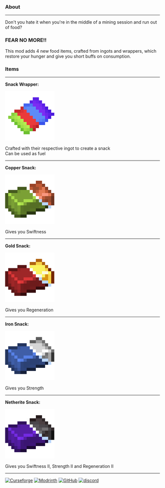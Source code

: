 ### About

___

Don't you hate it when you're in the middle of a mining session and run out of food?

### FEAR NO MORE!!

This mod adds 4 new food items, crafted from ingots and wrappers, which restore your hunger and give you short buffs on consumption.

### Items

___

**Snack Wrapper:**

![Snack Wrapper](https://raw.githubusercontent.com/Peanut-Dev/edible-metals/refs/heads/master/assets/SnackWrapper.png)

Crafted with their respective ingot to create a snack   
Can be used as fuel

___

**Copper Snack:**

![Copper Snack](https://raw.githubusercontent.com/Peanut-Dev/edible-metals/refs/heads/master/assets/CopperSnack.png)

Gives you Swiftness

___

**Gold Snack:**

![Gold Snack](https://raw.githubusercontent.com/Peanut-Dev/edible-metals/refs/heads/master/assets/GoldSnack.png)

Gives you Regeneration

___

**Iron Snack:**

![Iron Snack](https://raw.githubusercontent.com/Peanut-Dev/edible-metals/refs/heads/master/assets/IronSnack.png)

Gives you Strength

___

**Netherite Snack:**

![Netherite Snack](https://raw.githubusercontent.com/Peanut-Dev/edible-metals/refs/heads/master/assets/NetheriteSnack.png)

Gives you Swiftness II, Strength II and Regeneration II

___

[![Curseforge](https://badges.penpow.dev/badges/available/curseforge/cozy-minimal.svg)](https://curseforge.com/minecraft/mc-mods/edible-metals) [![Modrinth](https://badges.penpow.dev/badges/available/modrinth/cozy-minimal.svg)](https://modrinth.com/mod/edible-metals) [![GitHub](https://badges.penpow.dev/badges/available/github/cozy-minimal.svg)](https://github.com/Peanut-Dev/edible-metals) [![discord](https://badges.penpow.dev/badges/social/discord-singular/cozy-minimal.svg)](https://discord.gg/TyfPRCrJ9E)
